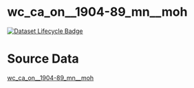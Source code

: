 # wc_ca_on__1904-89_mn__moh

[![Dataset Lifecycle Badge](https://img.shields.io/static/v1.svg?label=Lifecycle&message=Unreleased&color=blue)](https://github.com/davidearn/iidda/blob/main/docs/lifecycle.md)

# Source Data

[wc_ca_on__1904-89_mn__moh](https://raw.githubusercontent.com/davidearn/iidda/master/data/wc_ca_on__1904-89_mn__moh/source-data/wc_ca_on__1904-89_mn__moh.csv)
